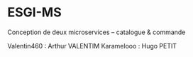 # ESGI-MS
Conception de deux microservices – catalogue & commande

Valentin460 : Arthur VALENTIM
Karamelooo : Hugo PETIT
